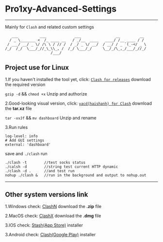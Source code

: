 # Pro1xy-Advanced-Settings
---------------------------

Mainly for `Clash` and related custom settings

       ___          ___             ___                __         __ 
      / _ \_______ <  /_ ____ __   / _/__  ____   ____/ /__ ____ / / 
     / ___/ __/ _ \/ /\ \ / // /  / _/ _ \/ __/  / __/ / _ `(_-</ _ \
    /_/  /_/  \___/_//_\_\\_, /  /_/ \___/_/     \__/_/\_,_/___/_//_/
                         /___/                                          
## Project use for Linux
1.If you haven't installed the tool yet, click: [`Clash for releases`](https://github.com/Dreamacro/clash/releases) download the required version

`gzip -d` && `chmod +x` Unzip and authorize

2.Good-looking visual version, click: [`yacd(haishanh) for Clash`](https://github.com/haishanh/yacd/releases/) download the **tar.xz** file

`tar -xvJf` && `mv dashboard` Unzip and rename

3.Run rules

    log-level: info
    # Add GUI settings
    external: 'dashboard'
save and `./clash` run

    ./clash -t        //test socks status
    ./calsh -d        //string test current HTTP dynamic
    ./clash -d .      //and test run
    nohup ./clash &   //run in the background and output to nohup.out
---------------------------
## Other system versions link
1.Windows check: [ClashN](https://github.com/2dust/clashN/releases) download the **.zip** file

2.MacOS check: [ClashX](https://github.com/yichengchen/clashX/releases) download the **.dmg** file

3.IOS check: [Stash(App Store)](https://apps.apple.com/tw/app/stash/id1596063349) installer

3.Android check: [Clash(Google Play)](https://play.google.com/store/apps/details?id=com.github.kr328.clash&hl=zh&gl=US&pli=1) installer
